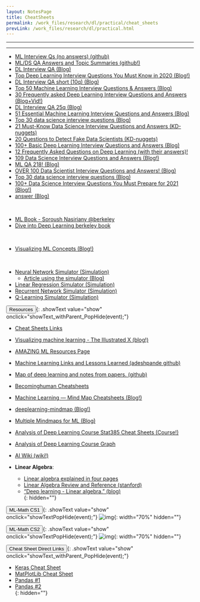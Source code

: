 ```yaml
---
layout: NotesPage
title: CheatSheets
permalink: /work_files/research/dl/practical/cheat_sheets
prevLink: /work_files/research/dl/practical.html
---
```


<!-- <div markdown="1" class = "TOC">
# Table of Contents

  * [FIRST](#content1)
  {: .TOC1}
  * [SECOND](#content2)
  {: .TOC2}
  * [THIRD](#content3)
  {: .TOC3}
</div> --> 

***
***


* [ML Interview Qs (no answers) (github)](https://github.com/Sroy20/machine-learning-interview-questions)  
* [ML/DS QA Answers and Topic Summaries (github!)](https://github.com/ShuaiW/data-science-question-answer)  
* [DL Interview QA (Blog)](https://www.cpuheater.com/deep-learning/deep-learning-interview-questions-and-answers/)  
* [Top Deep Learning Interview Questions You Must Know in 2020 (Blog!)](https://www.edureka.co/blog/interview-questions/deep-learning-interview-questions/)  
* [DL Interview QA short (10q) (Blog)](https://www.educba.com/deep-learning-interview-questions/)  
* [Top 50 Machine Learning Interview Questions & Answers (Blog)](https://www.guru99.com/machine-learning-interview-questions.html)  
* [30 Frequently asked Deep Learning Interview Questions and Answers (Blog+Vid!)](https://www.simplilearn.com/tutorials/deep-learning-tutorial/deep-learning-interview-questions)  
* [DL Interview QA 25q (Blog)](https://mindmajix.com/deep-learning-interview-questions)  
* [51 Essential Machine Learning Interview Questions and Answers (Blog)](https://www.springboard.com/blog/machine-learning-interview-questions/)  
* [Top 30 data science interview questions (Blog)](https://towardsdatascience.com/top-30-data-science-interview-questions-7dd9a96d3f5c)  
* [21 Must-Know Data Science Interview Questions and Answers (KD-nuggets)](https://www.kdnuggets.com/2016/02/21-data-science-interview-questions-answers.html)  
* [20 Questions to Detect Fake Data Scientists (KD-nuggets)](https://www.kdnuggets.com/2016/01/20-questions-to-detect-fake-data-scientists.html)  
* [100+ Basic Deep Learning Interview Questions and Answers (Blog)](http://theprofessionalspoint.blogspot.com/2019/06/100-basic-deep-learning-interview.html)  
* [12 Frequently Asked Questions on Deep Learning (with their answers)!](https://www.analyticsvidhya.com/blog/2018/05/deep-learning-faq/)  
* [109 Data Science Interview Questions and Answers (Blog!)](https://www.springboard.com/blog/data-science-interview-questions/)  
* [ML QA 218! (Blog)](https://www.gangboard.com/blog/machine-learning-interview-questions-and-answers)  
* [OVER 100 Data Scientist Interview Questions and Answers! (Blog)](https://towardsdatascience.com/over-100-data-scientist-interview-questions-and-answers-c5a66186769a)  
* [Top 30 data science interview questions (Blog)](https://towardsdatascience.com/top-30-data-science-interview-questions-7dd9a96d3f5c)  
* [100+ Data Science Interview Questions You Must Prepare for 2021 (Blog!)](https://www.edureka.co/blog/interview-questions/data-science-interview-questions/)  
* [answer (Blog)](link)  

<br>

* [ML Book - Soroush Nasiriany @berkeley](http://snasiriany.me/files/ml-book.pdf)  
* [Dive into Deep Learning berkeley book](http://d2l.ai/index.html)  

<br>

* [Visualizing ML Concepts (Blog!)](http://jalammar.github.io/)  



<br>

* [Neural Network Simulator (Simulation)](https://www.mladdict.com/neural-network-simulator)  
    * [Article using the simulator (Blog)](https://www.cpuheater.com/mladdict/learn-how-neural-networks-work-with-neural-network-simulator/)  
* [Linear Regression Simulator (Simulation)](https://www.mladdict.com/linear-regression-simulator)  
* [Recurrent Network Simulator (Simulation)](https://www.mladdict.com/elman-recurrent-neural-network-simulator)  
* [Q-Learning Simulator (Simulation)](https://www.mladdict.com/q-learning-simulator)  
 

<button>Resources</button>{: .showText value="show" onclick="showText_withParent_PopHide(event);"}
* [Cheat Sheets Links](https://www.datacamp.com/community/data-science-cheatsheets)  
* [Visualizing machine learning - The Illustrated X (blog!)](http://jalammar.github.io/)  
* [AMAZING ML Resources Page](https://machinelearningmastery.com/start-here/)  
* [Machine Learning Links and Lessons Learned (adeshpande github)](https://github.com/adeshpande3/Machine-Learning-Links-And-Lessons-Learned#best-courses)  
* [Map of deep learning and notes from papers. (github)](https://github.com/jessicayung/deep-learning-map/)  
* [Becominghuman Cheatsheets](https://www.dropbox.com/s/wmdguw5dfoaasuc/BecomingHumanCheatSheets.pdf)
* [Machine Learning — Mind Map Cheatsheets (Blog!)](https://medium.com/@karan.ingle/machine-learning-mind-map-cheatsheet-cb200b2246fe)  
* [deeplearning-mindmap (Blog!)](https://github.com/dformoso/deeplearning-mindmap/blob/master/Deep%20Learning.pdf)  
* [Multiple Mindmaps for ML (Blog)](https://vitalflux.com/great-mind-maps-for-learning-machine-learning/)  
* [Analysis of Deep Learning Course Stat385 Cheat Sheets (Course!)](https://stats385.github.io/cheat_sheet)  
* [Analysis of Deep Learning Course Graph](http://bl.ocks.org/vardanp91/raw/be0f763405b76d33caefdaebc2ac3487/)  
* [AI Wiki (wiki!)](https://wiki.pathmind.com/neural-network)  


* __Linear Algebra__: 
    * [Linear algebra explained in four pages](https://minireference.com/static/tutorials/linear_algebra_in_4_pages.pdf)  
    * [Linear Algebra Review and Reference (stanford)](http://cs229.stanford.edu/section/cs229-linalg.pdf)  
    * [“Deep learning - Linear algebra.” (blog)](https://jhui.github.io/2017/01/05/Deep-learning-linear-algebra/)  
{: hidden=""}


<button>ML-Math CS1</button>{: .showText value="show" onclick="showTextPopHide(event);"}
![img](/main_files/concepts/cheat1.png){: width="70%" hidden=""}  

<button>ML-Math CS2</button>{: .showText value="show" onclick="showTextPopHide(event);"}
![img](/main_files/concepts/cheat2.png){: width="70%" hidden=""}  


<button>Cheat Sheet Direct Links</button>{: .showText value="show" onclick="showText_withParent_PopHide(event);"}
* [Keras Cheat Sheet](https://datacamp-community-prod.s3.amazonaws.com/94fc681d-5422-40cb-a129-2218e9522f17)  
* [MatPlotLib Cheat Sheet](https://datacamp-community-prod.s3.amazonaws.com/28b8210c-60cc-4f13-b0b4-5b4f2ad4790b)  
* [Pandas #1](https://datacamp-community-prod.s3.amazonaws.com/9f0f2ae1-8bd8-4302-a67b-e17f3059d9e8)  
* [Pandas #2](http://datacamp-community-prod.s3.amazonaws.com/dbed353d-2757-4617-8206-8767ab379ab3)  
{: hidden=""}